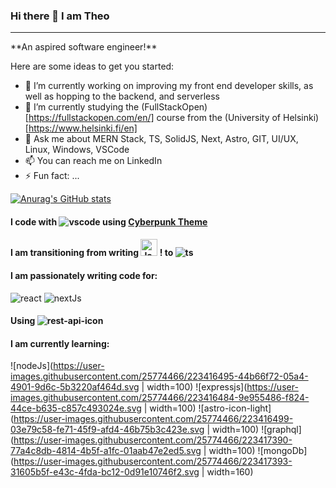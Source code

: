 ### Hi there 👋 I am Theo
<hr/>
**An aspired software engineer!**

Here are some ideas to get you started:

- 🔭 I’m currently working on improving my front end developer skills, as well as hopping to the backend, and serverless
- 🌱 I’m currently studying the (FullStackOpen)[https://fullstackopen.com/en/] course from the (University of Helsinki)[https://www.helsinki.fi/en]
- 💬 Ask me about MERN Stack, TS, SolidJS, Next, Astro, GIT, UI/UX, Linux, Windows, VSCode
- 📫 You can reach me on LinkedIn
- ⚡ Fun fact: ...




[![Anurag's GitHub stats](https://github-readme-stats.vercel.app/api?username=TheoKondak&count_private=true&show_icons=true&theme=dracula)](https://github.com/anuraghazra/github-readme-stats)

#### I code with ![vscode](https://user-images.githubusercontent.com/25774466/223415158-2c535bdf-35c4-4571-b8f8-1ef0731a2595.svg) using [Cyberpunk Theme](https://marketplace.visualstudio.com/items?itemName=max-SS.cyberpunk)

#### I am transitioning from writing <img src="https://user-images.githubusercontent.com/25774466/223416274-f0934cf6-c7ac-48f0-82fc-96177ae518e6.svg"  width="27"  alt='JavaScript Icon'> ! to ![ts](https://user-images.githubusercontent.com/25774466/223415711-66f85957-4fe5-483e-9f93-2211bdc95164.svg?w=100)

#### I am passionately writing code for:
![react](https://user-images.githubusercontent.com/25774466/223416496-325ac140-a5ed-4a40-8c28-56792a46bf03.svg?w=100)
![nextJs](https://user-images.githubusercontent.com/25774466/223416492-4fb9bec2-36b1-47fb-9965-88b658ea725c.svg?w=100)

#### Using ![rest-api-icon](https://user-images.githubusercontent.com/25774466/223416815-01f9a6aa-1503-406d-aee6-5011cdf8fed8.svg?w=100)

#### I am currently learning:
![nodeJs](https://user-images.githubusercontent.com/25774466/223416495-44b66f72-05a4-4901-9d6c-5b3220af464d.svg | width=100)
![expressjs](https://user-images.githubusercontent.com/25774466/223416484-9e955486-f824-44ce-b635-c857c493024e.svg | width=100)
![astro-icon-light](https://user-images.githubusercontent.com/25774466/223416499-03e79c58-fe71-45f9-afd4-46b75b3c423e.svg | width=100)
![graphql](https://user-images.githubusercontent.com/25774466/223417390-77a4c8db-4814-4b5f-a1fc-01aab47e2ed5.svg | width=100)
![mongoDb](https://user-images.githubusercontent.com/25774466/223417393-31605b5f-e43c-4fda-bc12-0d91e10746f2.svg | width=160)

